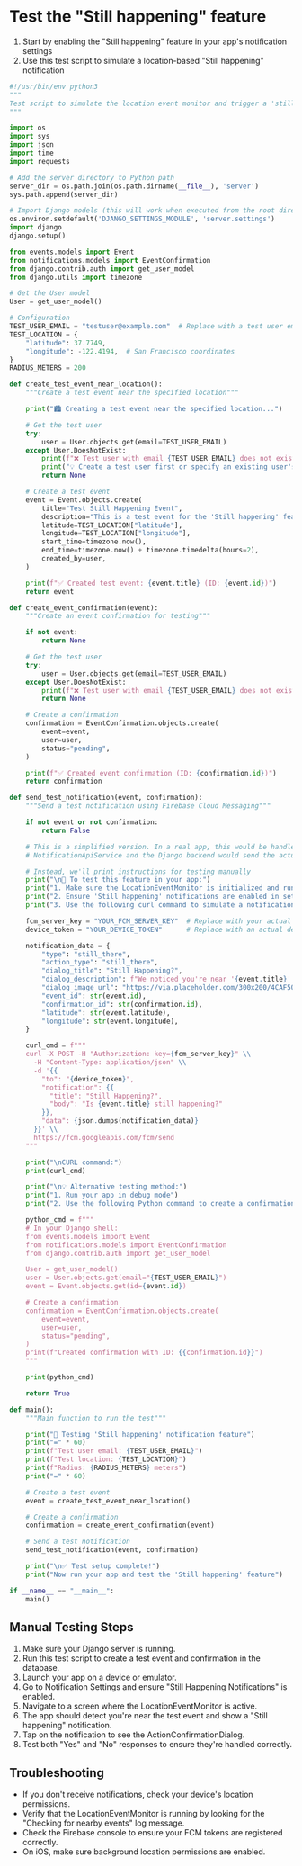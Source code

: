 # Test the "Still happening" feature

1. Start by enabling the "Still happening" feature in your app's notification settings
2. Use this test script to simulate a location-based "Still happening" notification

```python
#!/usr/bin/env python3
"""
Test script to simulate the location event monitor and trigger a 'still happening' notification.
"""

import os
import sys
import json
import time
import requests

# Add the server directory to Python path
server_dir = os.path.join(os.path.dirname(__file__), 'server')
sys.path.append(server_dir)

# Import Django models (this will work when executed from the root directory)
os.environ.setdefault('DJANGO_SETTINGS_MODULE', 'server.settings')
import django
django.setup()

from events.models import Event
from notifications.models import EventConfirmation
from django.contrib.auth import get_user_model
from django.utils import timezone

# Get the User model
User = get_user_model()

# Configuration
TEST_USER_EMAIL = "testuser@example.com"  # Replace with a test user email
TEST_LOCATION = {
    "latitude": 37.7749,
    "longitude": -122.4194,  # San Francisco coordinates
}
RADIUS_METERS = 200

def create_test_event_near_location():
    """Create a test event near the specified location"""

    print("🏙️ Creating a test event near the specified location...")

    # Get the test user
    try:
        user = User.objects.get(email=TEST_USER_EMAIL)
    except User.DoesNotExist:
        print(f"❌ Test user with email {TEST_USER_EMAIL} does not exist")
        print("💡 Create a test user first or specify an existing user's email")
        return None

    # Create a test event
    event = Event.objects.create(
        title="Test Still Happening Event",
        description="This is a test event for the 'Still happening' feature",
        latitude=TEST_LOCATION["latitude"],
        longitude=TEST_LOCATION["longitude"],
        start_time=timezone.now(),
        end_time=timezone.now() + timezone.timedelta(hours=2),
        created_by=user,
    )

    print(f"✅ Created test event: {event.title} (ID: {event.id})")
    return event

def create_event_confirmation(event):
    """Create an event confirmation for testing"""

    if not event:
        return None

    # Get the test user
    try:
        user = User.objects.get(email=TEST_USER_EMAIL)
    except User.DoesNotExist:
        print(f"❌ Test user with email {TEST_USER_EMAIL} does not exist")
        return None

    # Create a confirmation
    confirmation = EventConfirmation.objects.create(
        event=event,
        user=user,
        status="pending",
    )

    print(f"✅ Created event confirmation (ID: {confirmation.id})")
    return confirmation

def send_test_notification(event, confirmation):
    """Send a test notification using Firebase Cloud Messaging"""

    if not event or not confirmation:
        return False

    # This is a simplified version. In a real app, this would be handled by your
    # NotificationApiService and the Django backend would send the actual FCM message.

    # Instead, we'll print instructions for testing manually
    print("\n📱 To test this feature in your app:")
    print("1. Make sure the LocationEventMonitor is initialized and running")
    print("2. Ensure 'Still happening' notifications are enabled in settings")
    print("3. Use the following curl command to simulate a notification:")

    fcm_server_key = "YOUR_FCM_SERVER_KEY"  # Replace with your actual FCM server key
    device_token = "YOUR_DEVICE_TOKEN"      # Replace with an actual device token

    notification_data = {
        "type": "still_there",
        "action_type": "still_there",
        "dialog_title": "Still Happening?",
        "dialog_description": f"We noticed you're near '{event.title}'. Is this event still happening?",
        "dialog_image_url": "https://via.placeholder.com/300x200/4CAF50/FFFFFF?text=Event+Still+Happening%3F",
        "event_id": str(event.id),
        "confirmation_id": str(confirmation.id),
        "latitude": str(event.latitude),
        "longitude": str(event.longitude),
    }

    curl_cmd = f"""
    curl -X POST -H "Authorization: key={fcm_server_key}" \\
      -H "Content-Type: application/json" \\
      -d '{{
        "to": "{device_token}",
        "notification": {{
          "title": "Still Happening?",
          "body": "Is {event.title} still happening?"
        }},
        "data": {json.dumps(notification_data)}
      }}' \\
      https://fcm.googleapis.com/fcm/send
    """

    print("\nCURL command:")
    print(curl_cmd)

    print("\n💡 Alternative testing method:")
    print("1. Run your app in debug mode")
    print("2. Use the following Python command to create a confirmation directly in the database:")

    python_cmd = f"""
    # In your Django shell:
    from events.models import Event
    from notifications.models import EventConfirmation
    from django.contrib.auth import get_user_model

    User = get_user_model()
    user = User.objects.get(email="{TEST_USER_EMAIL}")
    event = Event.objects.get(id={event.id})

    # Create a confirmation
    confirmation = EventConfirmation.objects.create(
        event=event,
        user=user,
        status="pending",
    )
    print(f"Created confirmation with ID: {{confirmation.id}}")
    """

    print(python_cmd)

    return True

def main():
    """Main function to run the test"""

    print("🧪 Testing 'Still happening' notification feature")
    print("=" * 60)
    print(f"Test user email: {TEST_USER_EMAIL}")
    print(f"Test location: {TEST_LOCATION}")
    print(f"Radius: {RADIUS_METERS} meters")
    print("=" * 60)

    # Create a test event
    event = create_test_event_near_location()

    # Create a confirmation
    confirmation = create_event_confirmation(event)

    # Send a test notification
    send_test_notification(event, confirmation)

    print("\n✅ Test setup complete!")
    print("Now run your app and test the 'Still happening' feature")

if __name__ == "__main__":
    main()
```

## Manual Testing Steps

1. Make sure your Django server is running.
2. Run this test script to create a test event and confirmation in the database.
3. Launch your app on a device or emulator.
4. Go to Notification Settings and ensure "Still Happening Notifications" is enabled.
5. Navigate to a screen where the LocationEventMonitor is active.
6. The app should detect you're near the test event and show a "Still happening" notification.
7. Tap on the notification to see the ActionConfirmationDialog.
8. Test both "Yes" and "No" responses to ensure they're handled correctly.

## Troubleshooting

- If you don't receive notifications, check your device's location permissions.
- Verify that the LocationEventMonitor is running by looking for the "Checking for nearby events" log message.
- Check the Firebase console to ensure your FCM tokens are registered correctly.
- On iOS, make sure background location permissions are enabled.
